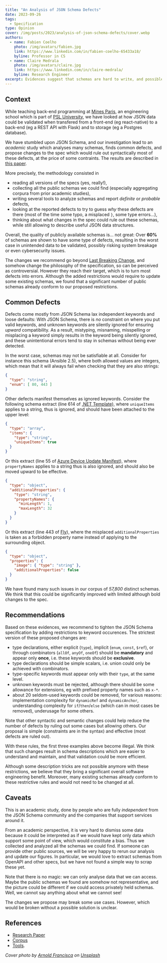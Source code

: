 ```yaml
---
title: "An Analysis of JSON Schema Defects"
date: 2023-09-26
tags:
  - Specification
type: Opinion
cover: /img/posts/2023/analysis-of-json-schema-defects/cover.webp
authors:
  - name: Fabien Coelho
    photo: /img/avatars/fabien.jpg
    link: https://www.linkedin.com/in/fabien-coelho-65433a18/
    byline: Professor in CS
  - name: Claire Medrala
    photo: /img/avatars/claire.jpg
    link: https://www.linkedin.com/in/claire-medrala/
    byline: Research Engineer
excerpt: Evidences suggest that schemas are hard to write, and possible changes to the spec
---
```


## Context

While teaching back-end programming at [Mines Paris](https://minesparis.psl.eu/),
an engineering school which is part of [PSL University](https://psl.eu/), we have
looked at how JSON data could be validated when transfered from a front-end (eg react-native)
to a back-end (eg a REST API with Flask) and to storage (eg a Postgres database).

We have stumbled upon JSON Schema, and our investigation lead to an *academic* study
which analyses many schemas, finds common defects, and propose changes to the spec
which would rule out syntactically most of these defects, at the price of some
contraints. The results are described in
[this paper](https://www.cri.minesparis.psl.eu/classement/doc/A-794.pdf).

More precisely, the methodology consisted in
- reading all versions of the specs (yes, really!),
- collecting all the public schemas we could find (especially aggregating corpura from prior academic studies),
- writing several tools to analyze schemas and report *definite* or *probable* defects,
- looking at the reported defects to try to guess *why* these defects are there
  (most of the time some typo, a misplaced `}`, some type errors…),
- thinking about what changes in the spec could rule out these schemas, while
  still allowing to describe useful JSON data structures.

Overall, the quality of publicly available schemas is… not great:
Over **60%** of schemas are shown to have some type of defects, resulting in
the worst case in unintended data to be validated, possibly risking system breakage
or even cybersecurity issues.

The changes we recommend go beyond [Last Breaking Change](/blog/posts/the-last-breaking-change),
and somehow change the philosophy of the specification, so can be perceived as controversial.
However they reach their target, which is to turn most defects into errors.
Although the added restrictions would require to update some existing schemas, we found
that a significant number of public schemas already conform to our proposed restrictions.

## Common Defects

Defects come mostly from JSON Schema lax independent keywords and loose defaults:
With JSON Schema, there is *no* constraint on where you put valid keywords, and
unknown keywords are silently ignored for ensuring *upward* compatibility.
As a result, mistyping, misnaming, misspelling or misplacing a keyword simply
results in the keyword being silently ignored, and these unintentional errors
tend to stay in schemas without being ever detected.

In the worst case, schemas may not be satisfiable at all. Consider for
instance this schema (Ansible 2.5), where both allowed values are integers,
which mean that it will always fail when checking that they are also strings:

```json
{
  "type": "string",
  "enum": [ 80, 443 ]
}
```

Other defects manifest themselves as ignored keywords.
Consider the following schema extract (line 614 of
[.NET Template](https://json.schemastore.org/template.json)), where `uniqueItems`
applies to a string, thus is ignored, and should have been attached to the upper
level:

```json
{
  "type": "array",
  "items": {
    "type": "string",
    "uniqueItems": true
  }
}
```

Or this extract (line 55 of
[Azure Device Update Manifest](https://json.schemastore.org/azure-deviceupdate-manifest-definitions-4.0.json)),
where `propertyNames` applies to a string thus is also ignored, and should also be moved upward to
be effective.

```json
{
  "type": "object",
  "additionalProperties": {
    "type": "string",
    "propertyNames": {
      "minLength": 1,
      "maxLength": 32
    }
  }
}
```

Or this extract (line 443 of [Fly](https://json.schemastore.org/fly.json)), where
the misplaced `additionalProperties` is taken as a forbidden property name instead
of applying to the surrounding object.

```json
{
  "type": "object",
  "properties": {
    "image": { "type": "string" },
    "additionalProperties": false
  }
}
```

We have found many such issues in our corpus of *57,800* distinct schemas.
We think that this could be significantly improved with limited although bold
changes to the spec.

## Recommendations

Based on these evidences, we recommend to tighten the JSON Schema specification
by adding restrictions to keyword occurences. The strictest version of these
proposed changes are:

- type declarations, either explicit (`type`), implicit (`enum`, `const`, `$ref`),
  or through combinators (`allOf`, `anyOf`, `oneOf`) should be **mandatory** and appear
  only **once**, i.e. these keywords should be **exclusive**.
- type declarations should be simple scalars, i.e. union could only be achieved
  with combinators.
- type-specific keywords must appear only with their `type`, at the same level.
- unknown keywords must be rejected, although there should be some allowance for extensions,
  eg with prefixed property names such as `x-*`.
- about 20 seldom-used keywords could be removed, for various reasons:
  implementation complexity for `dynamicRef` and `dynamicAnchor`,
  understanding complexity for `if`/`then`/`else` (which can in most cases be removed),
  underusage for some others.

Note that other syntactic and semantic changes could help reduce the number of defects
by ruling out some cases but allowing others. Our proposal is simple (constraints
are in the syntax) and effective (most defects are ruled out).

With these rules, the first three examples above become illegal.
We think that such changes result in schema descriptions which are easier to
understand and maintain, and that validation could be more efficient.

Although some description tricks are not possible anymore with these restrictions,
we believe that they bring a significant overall software engineering benefit.
Moreover, many existing schemas already conform to these restrictive rules and
would not need to be changed at all.

## Caveats

This is an academic study, done by people who are fully  *independent* from the
JSON Schema community and the companies that support services around it.

From an academic perspective, it is very hard to dismiss some data because
it could be interpreted as if we would have kept only data which support some point of view,
which would constitute a bias. Thus we collected and analyzed all the schemas we could find.
If someone can provide other public sources, we will be very happy to rerun our
analysis and update our figures. In particular, we would love to extract schemas
from OpenAPI and other specs, but we have not found a simple way to scrap these yet.

Note that there is no magic: we can only analyse data that we can access.
Maybe the public schemas we found are somehow not representative, and the
picture could be different if we could access privately held schemas.
Well, we cannot say anything about what we cannot see!

The changes we propose may break some use cases.
However, which would be broken without a possible solution is unclear.

## References

- [Research Paper](https://www.cri.minesparis.psl.eu/classement/doc/A-794.pdf)
- [Corpus](https://github.com/clairey-zx81/yac)
- [Tools](https://github.com/clairey-zx81/json-schema-stats).

_Cover photo by [Arnold Francisca](https://unsplash.com/@clark_fransa) on [Unsplash](https://unsplash.com/photos/f77Bh3inUpE)_
